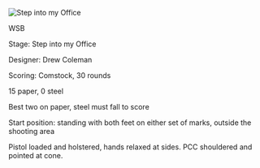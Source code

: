 ![Step into my Office](https://github.com/bagellord/USPSA-Stages/blob/master/26-30%20rounds/Step%20into%20my%20Office%20-%2030%20rounds%20-%20Comstock/Step%20into%20my%20Office.png)

WSB

Stage: Step into my Office

Designer: Drew Coleman

Scoring: Comstock, 30 rounds

15 paper, 0 steel

Best two on paper, steel must fall to score

Start position: standing with both feet on either set of marks, outside the shooting area

Pistol loaded and holstered, hands relaxed at sides. PCC shouldered and pointed at cone.
